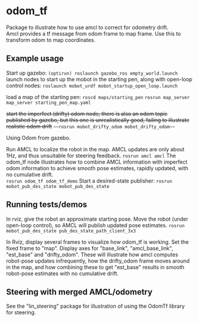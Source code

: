# odom_tf
Package to illustrate how to use amcl to correct for odometry drift.  
Amcl provides a tf message from odom frame to map frame.  Use this to
transform odom to map coordinates.  

## Example usage
Start up gazebo:
`(optirun) roslaunch gazebo_ros empty_world.launch`
launch nodes to start up the mobot in the starting pen, along with open-loop control nodes:
`roslaunch mobot_urdf mobot_startup_open_loop.launch`

load a map of the starting pen:
`roscd maps/starting_pen`
`rosrun map_server map_server starting_pen_map.yaml`

~~start the imperfect (drifty) odom node; there is also an odom topic published by gazebo, but this
one is unrealistically good, failing to illustrate realistic odom drift~~
`~~rosrun mobot_drifty_odom mobot_drifty_odom~~`

Using Odom from gazebo.

Run AMCL to localize the robot in the map.  AMCL updates are only about 1Hz, and thus
unsuitable for steering feedback.
`rosrun amcl amcl`
The odom_tf node illustrates how to combine AMCL information with imperfect odom information
to achieve smooth pose estimates, rapidly updated, with no cumulative drift.  
`rosrun odom_tf odom_tf_demo`
Start a desired-state publisher:
`rosrun mobot_pub_des_state mobot_pub_des_state`

## Running tests/demos
In rviz, give the robot an approximate starting pose.
Move the robot (under open-loop control), so AMCL will publish updated pose estimates.
`rosrun mobot_pub_des_state pub_des_state_path_client_3x3`  

In Rviz, display several frames to visualize how odom_tf is working.  Set the fixed frame to "map".
Display axes for "base_link", "amcl_base_link", "est_base" and "drifty_odom".
These will illustrate how amcl computes robot-pose updates infrequently, how the drifty_odom frame
moves around in the map, and how combining these to get "est_base" results in smooth robot-pose
estimates with no cumulative drift.

## Steering with merged AMCL/odometry
See the "lin_steering" package for illustration of using the OdomTf library for steering.
  
